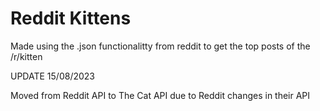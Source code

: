 # Reddit Kittens
 
Made using the .json functionalitty from reddit to get the top posts of the /r/kitten

UPDATE 15/08/2023

Moved from Reddit API to The Cat API due to Reddit changes in their API